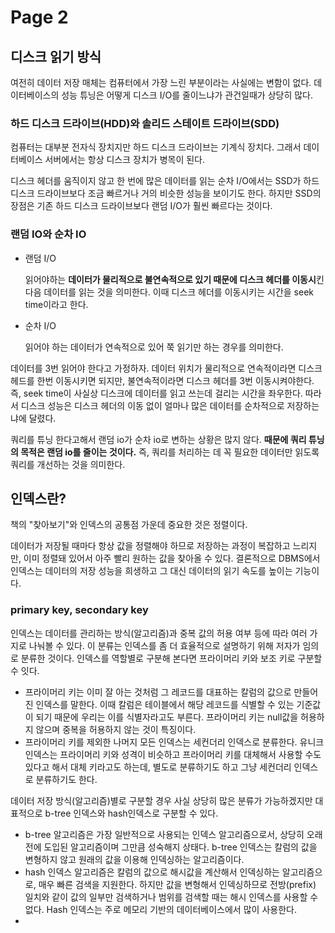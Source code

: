 # Page 2

## 디스크 읽기 방식

여전히 데이터 저장 매체는 컴퓨터에서 가장 느린 부분이라는 사실에는 변함이 없다. 데이터베이스의 성능 튜닝은 어떻게 디스크 I/O를 줄이느냐가 관건일때가 상당히 많다.



### 하드 디스크 드라이브(HDD)와 솔리드 스테이트 드라이브(SDD)

컴퓨터는 대부분 전자식 장치지만 하드 디스크 드라이브는 기계식 장치다. 그래서 데이터베이스 서버에서는 항상 디스크 장치가 병목이 된다.&#x20;

디스크 헤더를 움직이지 않고 한 번에 많은 데이터를 읽는 순차 I/O에서는 SSD가 하드 디스크 드라이브보다 조금 빠르거나 거의 비슷한 성능을 보이기도 한다. 하지만 SSD의 장점은 기존 하드 디스크 드라이브보다 랜덤 I/O가 훨씬 빠르다는 것이다.&#x20;

### 랜덤 IO와 순차 IO

*   랜덤 I/O

    읽어야하는 **데이터가 물리적으로 불연속적으로 있기 때문에 디스크 헤더를 이동시**킨 다음 데이터를 읽는 것을 의미한다. 이때 디스크 헤더를 이동시키는 시간을 seek time이라고 한다.&#x20;
*   순차 I/O

    읽어야 하는 데이터가 연속적으로 있어 쭉 읽기만 하는 경우를 의미한다.

데이터를 3번 읽어야 한다고 가정하자. 데이터 위치가 물리적으로 연속적이라면 디스크 헤드를 한번 이동시키면 되지만, 불연속적이라면 디스크 헤더를 3번 이동시켜야한다. 즉, seek time이 사실상 디스크에 데이터를 읽고 쓰는데 걸리는 시간을 좌우한다. 따라서 디스크 성능은 디스크 헤더의 이동 없이 얼마나 많은 데이터를 순차적으로 저장하는냐에 달렸다.

쿼리를 튜닝 한다고해서 랜덤 io가 순차 io로 변하는 상황은 많지 않다. **때문에 쿼리 튜닝의 목적은 랜덤 io를 줄이는 것이다.** 즉, 쿼리를 처리하는 데 꼭 필요한 데이터만 읽도록 쿼리를 개선하는 것을 의미한다.



## 인덱스란?

책의 "찾아보기"와 인덱스의 공통점 가운데 중요한 것은 정렬이다.



데이터가 저장될 때마다 항상 값을 정렬해야 하므로 저장하는 과정이 복잡하고 느리지만, 이미 정렬돼 있어서 아주 빨리 원하는 값을 찾아올 수 있다. 결론적으로 DBMS에서 인덱스는 데이터의 저장 성능을 희생하고 그 대신 데이터의 읽기 속도를 높이는 기능이다.&#x20;

### primary key, secondary key

인덱스는 데이터를 관리하는 방식(알고리즘)과 중복 값의 허용 여부 등에 따라 여러 가지로 나눠볼 수 있다. 이 분류는 인덱스를 좀 더 효율적으로 설명하기 위해 저자가 임의로 분류한 것이다. 인덱스를 역할별로 구분해 본다면 프라이머리 키와 보조 키로 구분할 수 잇다.

* 프라이머리 키는 이미 잘 아는 것처럼 그 레코드를 대표하는 칼럼의 값으로 만들어진 인덱스를 말한다. 이때 칼럼은 테이블에서 해당 레코드를 식별할 수 있는 기준값이 되기 때문에 우리는 이를 식별자라고도 부른다. 프라이머리 키는 null값을 허용하지 않으며 중복을 허용하지 않는 것이 특징이다.
* 프라이머리 키를 제외한 나머지 모든 인덱스는 세컨더리 인덱스로 분류한다. 유니크 인덱스는 프라이머리 키와 성격이 비슷하고 프라이머리 키를 대체해서 사용할 수도 있다고 해서 대체 키라고도 하는데, 별도로 분류하기도 하고 그냥 세컨더리 인덱스로 분류하기도 한다.

데이터 저장 방식(알고리즘)별로 구분할 경우 사실 상당히 많은 분류가 가능하겠지만 대표적으로 b-tree 인덱스와 hash인덱스로 구분할 수 있다.

* b-tree 알고리즘은 가장 일반적으로 사용되는 인덱스 알고리즘으로서, 상당히 오래전에 도입된 알고리즘이며 그만큼 성숙해지 상태다. b-tree 인덱스는 칼럼의 값을 변형하지 않고 원래의 값을 이용해 인덱싱하는 알고리즘이다.&#x20;
* hash 인덱스 알고리즘은 칼럼의 값으로 해시값을 계산해서 인덱싱하는 알고리즘으로, 매우 빠른 검색을 지원한다. 하지만 값을 변형해서 인덱싱하므로 전방(prefix) 일치와 같이 값의 일부만 검색하거나 범위를 검색할 때는 해시 인덱스를 사용할 수 없다. Hash 인덱스는 주로 메모리 기반의 데이터베이스에서 많이 사용한다.
*



